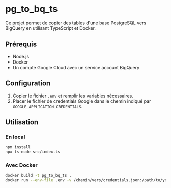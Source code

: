 # pg_to_bq_ts

Ce projet permet de copier des tables d'une base PostgreSQL vers BigQuery en utilisant TypeScript et Docker.

## Prérequis
- Node.js
- Docker
- Un compte Google Cloud avec un service account BigQuery

## Configuration
1. Copier le fichier `.env` et remplir les variables nécessaires.
2. Placer le fichier de credentials Google dans le chemin indiqué par `GOOGLE_APPLICATION_CREDENTIALS`.

## Utilisation

### En local
```bash
npm install
npx ts-node src/index.ts
```

### Avec Docker
```bash
docker build -t pg_to_bq_ts .
docker run --env-file .env -v /chemin/vers/credentials.json:/path/to/your/bq-service-account.json pg_to_bq_ts
```